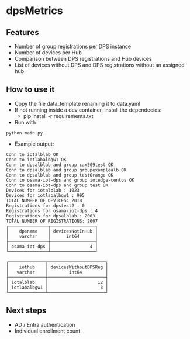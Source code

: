 # dpsMetrics

## Features
* Number of group registrations per DPS instance
* Number of devices per Hub
* Comparison between DPS registrations and Hub devices
* List of devices without DPS and DPS registrations without an assigned hub

## How to use it
 
* Copy the file data_template renaming it to data.yaml
* If not running inside a dev container, install the dependecies:
    * pip install -r requirements.txt
* Run with
```shellscript
python main.py
```
* Example output:
```shellscript
Conn to iotalblab OK
Conn to iotlabalbgw1 OK
Conn to dpsalblab and group cax509test OK
Conn to dpsalblab and group groupexamplealb OK
Conn to dpsalblab and group testOrange OK
Conn to osama-iot-dps and group iotedge-centos OK
Conn to osama-iot-dps and group test OK
Devices for iotalblab : 1023
Devices for iotlabalbgw1 : 995
TOTAL NUMBER OF DEVICES: 2018
Registrations for dpstest2 : 0
Registrations for osama-iot-dps : 4
Registrations for dpsalblab : 2003
TOTAL NUMBER OF REGISTRATIONS: 2007
┌───────────────┬─────────────────┐
│    dpsname    │ devicesNotInHub │
│    varchar    │      int64      │
├───────────────┼─────────────────┤
│ osama-iot-dps │               4 │
└───────────────┴─────────────────┘

┌──────────────┬──────────────────────┐
│    iothub    │ devicesWithoutDPSReg │
│   varchar    │        int64         │
├──────────────┼──────────────────────┤
│ iotalblab    │                   12 │
│ iotlabalbgw1 │                    3 │
└──────────────┴──────────────────────┘
```

## Next steps
* AD / Entra authentication
* Individual enrollment count

